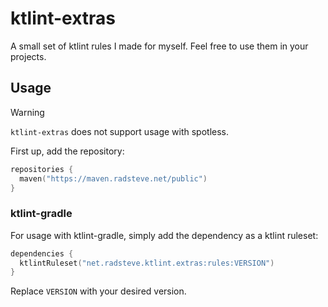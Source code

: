 # ktlint-extras

A small set of ktlint rules I made for myself. Feel free to
use them in your projects.

## Usage

> [!WARNING]
> `ktlint-extras` does not support usage with spotless.

First up, add the repository:

```kts
repositories {
  maven("https://maven.radsteve.net/public")
}
```

### ktlint-gradle

For usage with ktlint-gradle, simply add the dependency
as a ktlint ruleset:

```kts
dependencies {
  ktlintRuleset("net.radsteve.ktlint.extras:rules:VERSION")
}
```

Replace `VERSION` with your desired version.
